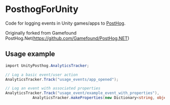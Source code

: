 # PosthogForUnity

Code for logging events in Unity games/apps to [PostHog](https://posthog.com/).


Originally forked from Gamefound PostHog.Net(https://github.com/Gamefound/PostHog.NET)

## Usage example

```csharp
import UnityPosthog.AnalyticsTracker;

// Log a basic event/user action
AnalyticsTracker.Track("usage_events/app_opened");

// Log an event with associated properties
AnalyticsTracker.Track("usage_event/example_event_with_properties"),
            AnalyticsTracker.makeProperties(new Dictionary<string, object> { { "propertyKey", "propertyValue" } });


```